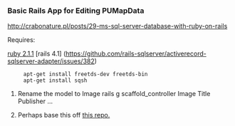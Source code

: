 ### Basic Rails App for Editing PUMapData

http://crabonature.pl/posts/29-ms-sql-server-database-with-ruby-on-rails

Requires:

[ruby 2.1.1](http://stackoverflow.com/questions/29102474/rails-tiny-tds-symbol-lookup-error-solved)	
[rails 4.1] (https://github.com/rails-sqlserver/activerecord-sqlserver-adapter/issues/382)

	     apt-get install freetds-dev freetds-bin
	     apt-get install sqsh

1. Rename the model to Image
	rails g scaffold_controller Image Title Publisher ...

2. Perhaps base this off [this repo.](https://github.com/rails-sqlserver/ss_app)
